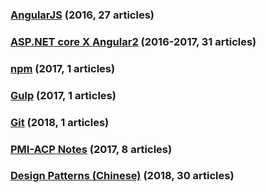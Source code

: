 
### [AngularJS](https://github.com/KarateJB/eBooks/tree/master/AngularJS) (2016, 27 articles)
### [ASP.NET core X Angular2](https://github.com/KarateJB/eBooks/tree/master/ASP.NET%20core%20X%20Angular2) (2016-2017, 31 articles) 
### [npm](https://github.com/KarateJB/eBooks/tree/master/npm) (2017, 1 articles) 
### [Gulp](https://github.com/KarateJB/eBooks/tree/master/Gulp) (2017, 1 articles) 
### [Git](https://github.com/KarateJB/eBooks/tree/master/Git) (2018, 1 articles) 
### [PMI-ACP Notes](https://github.com/KarateJB/eBooks/tree/master/PMI-ACP%20Notes) (2017, 8 articles) 
### [Design Patterns (Chinese)](https://github.com/KarateJB/eBooks/tree/master/Design%20Patterns) (2018, 30 articles) 

